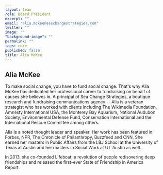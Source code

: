 ```yaml
---
layout: team
role: Board President
excerpt: ""
email: "alia.mckee@seachangestrategies.com"
twitter: ""
image: ""
"background-image": ""
permalink: ""
tags: core
published: false
title: Alia McKee
---
```


## Alia McKee

To make social change, you have to fund social change. That's why Alia McKee has dedicated her professional career to fundraising on behalf of causes she believes in. A principal of Sea Change Strategies, a boutique research and fundraising communications agency -- Alia is a veteran strategist who has worked with clients including The Wikimedia Foundation, Amnesty International USA, the Monterey Bay Aquarium, National Audubon Society, Environmental Defense Fund, Conservation International and the International Rescue Committee among others.

Alia is a noted thought leader and speaker. Her work has been featured in Forbes, NPR, The Chronicle of Philanthropy, Buzzfeed and CNN. She earned her masters in Public Affairs from the LBJ School at the University of Texas at Austin and her masters in Social Work at UT Austin as well.

In 2013. she co-founded Lifeboat, a revolution of people redisovering deep friendships and released the first-ever State of Friendship in America Report.
